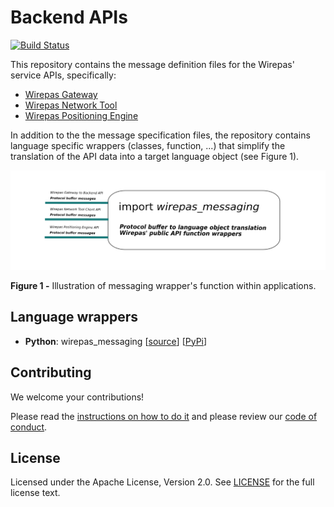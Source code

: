 # Backend APIs

[![Build Status](https://travis-ci.com/wirepas/backend-apis.svg?branch=master)](https://travis-ci.com/wirepas/backend-apis)

This repository contains the message definition files for the Wirepas' 
service APIs, specifically:

- [Wirepas Gateway][here_gateway]
- [Wirepas Network Tool][here_wnt]
- [Wirepas Positioning Engine][here_wpe]

In addition to the the message specification files, the repository contains language specific wrappers (classes, function, ...) that simplify the translation of the API data into a target language object (see Figure 1).

![runtime operation of wm-config][here_docs_operation]

**Figure 1 -** Illustration of messaging wrapper's function within applications.

## Language wrappers

- **Python**: wirepas_messaging \[[source][here_python]\] \[[PyPi][pypi_messaging]\]

## Contributing

We welcome your contributions!

Please read the [instructions on how to do it][here_contribution]
and please review our [code of conduct][here_code_of_conduct].

## License

Licensed under the Apache License, Version 2.0.
See [LICENSE][here_license] for the full license text.

[here_python]: https://github.com/wirepas/backend-apis/tree/master/wrappers/python

[here_docs_operation]: ./docs/img/overview.png

[here_gateway]: ./gateway_to_backend

[here_wpe]: ./wpe

[here_wnt]: ./wnt

[pypi_messaging]: https://pypi.org/project/wirepas-messaging/

[here_code_of_conduct]: https://github.com/wirepas/backend-apis/blob/master/CODE_OF_CONDUCT.md

[here_contribution]: https://github.com/wirepas/backend-apis/blob/master/CONTRIBUTING.md

[here_license]: https://github.com/wirepas/backend-apis/blob/master/LICENSE
